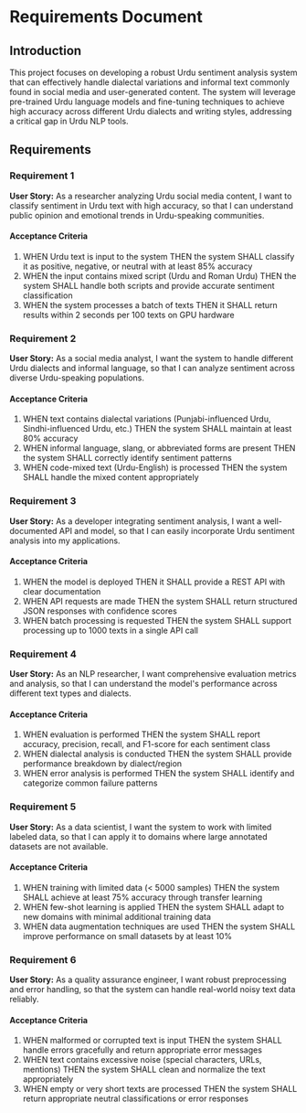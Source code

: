 # Requirements Document

## Introduction

This project focuses on developing a robust Urdu sentiment analysis system that can effectively handle dialectal variations and informal text commonly found in social media and user-generated content. The system will leverage pre-trained Urdu language models and fine-tuning techniques to achieve high accuracy across different Urdu dialects and writing styles, addressing a critical gap in Urdu NLP tools.

## Requirements

### Requirement 1

**User Story:** As a researcher analyzing Urdu social media content, I want to classify sentiment in Urdu text with high accuracy, so that I can understand public opinion and emotional trends in Urdu-speaking communities.

#### Acceptance Criteria

1. WHEN Urdu text is input to the system THEN the system SHALL classify it as positive, negative, or neutral with at least 85% accuracy
2. WHEN the input contains mixed script (Urdu and Roman Urdu) THEN the system SHALL handle both scripts and provide accurate sentiment classification
3. WHEN the system processes a batch of texts THEN it SHALL return results within 2 seconds per 100 texts on GPU hardware

### Requirement 2

**User Story:** As a social media analyst, I want the system to handle different Urdu dialects and informal language, so that I can analyze sentiment across diverse Urdu-speaking populations.

#### Acceptance Criteria

1. WHEN text contains dialectal variations (Punjabi-influenced Urdu, Sindhi-influenced Urdu, etc.) THEN the system SHALL maintain at least 80% accuracy
2. WHEN informal language, slang, or abbreviated forms are present THEN the system SHALL correctly identify sentiment patterns
3. WHEN code-mixed text (Urdu-English) is processed THEN the system SHALL handle the mixed content appropriately

### Requirement 3

**User Story:** As a developer integrating sentiment analysis, I want a well-documented API and model, so that I can easily incorporate Urdu sentiment analysis into my applications.

#### Acceptance Criteria

1. WHEN the model is deployed THEN it SHALL provide a REST API with clear documentation
2. WHEN API requests are made THEN the system SHALL return structured JSON responses with confidence scores
3. WHEN batch processing is requested THEN the system SHALL support processing up to 1000 texts in a single API call

### Requirement 4

**User Story:** As an NLP researcher, I want comprehensive evaluation metrics and analysis, so that I can understand the model's performance across different text types and dialects.

#### Acceptance Criteria

1. WHEN evaluation is performed THEN the system SHALL report accuracy, precision, recall, and F1-score for each sentiment class
2. WHEN dialectal analysis is conducted THEN the system SHALL provide performance breakdown by dialect/region
3. WHEN error analysis is performed THEN the system SHALL identify and categorize common failure patterns

### Requirement 5

**User Story:** As a data scientist, I want the system to work with limited labeled data, so that I can apply it to domains where large annotated datasets are not available.

#### Acceptance Criteria

1. WHEN training with limited data (< 5000 samples) THEN the system SHALL achieve at least 75% accuracy through transfer learning
2. WHEN few-shot learning is applied THEN the system SHALL adapt to new domains with minimal additional training data
3. WHEN data augmentation techniques are used THEN the system SHALL improve performance on small datasets by at least 10%

### Requirement 6

**User Story:** As a quality assurance engineer, I want robust preprocessing and error handling, so that the system can handle real-world noisy text data reliably.

#### Acceptance Criteria

1. WHEN malformed or corrupted text is input THEN the system SHALL handle errors gracefully and return appropriate error messages
2. WHEN text contains excessive noise (special characters, URLs, mentions) THEN the system SHALL clean and normalize the text appropriately
3. WHEN empty or very short texts are processed THEN the system SHALL return appropriate neutral classifications or error responses